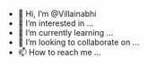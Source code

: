 - 👋 Hi, I’m @Villainabhi
- 👀 I’m interested in ...
- 🌱 I’m currently learning ...
- 💞️ I’m looking to collaborate on ...
- 📫 How to reach me ...

<!---
Villainabhi/Villainabhi is a ✨ special ✨ repository because its `README.md` (this file) appears on your GitHub profile.
You can 
